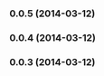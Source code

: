 <a name="0.0.5"></a>
### 0.0.5 (2014-03-12)


<a name="0.0.4"></a>
### 0.0.4 (2014-03-12)


<a name="0.0.3"></a>
### 0.0.3 (2014-03-12)

